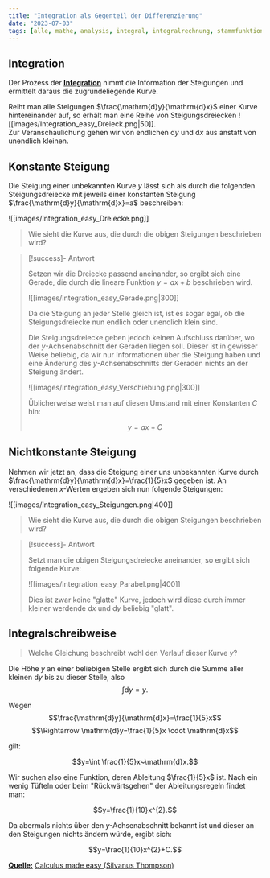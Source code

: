 ```yaml
---
title: "Integration als Gegenteil der Differenzierung"
date: "2023-07-03"
tags: [alle, mathe, analysis, integral, integralrechnung, stammfunktion, differenzierung, differentialrechnung, steigung, steigungsdreieck]
---
```


## Integration

Der Prozess der <u>**Integration**</u> nimmt die Information der Steigungen und ermittelt daraus die zugrundeliegende Kurve.

Reiht man alle Steigungen $\frac{\mathrm{d}y}{\mathrm{d}x}$ einer Kurve hintereinander auf, so erhält man eine Reihe von Steigungsdreiecken ![[images/Integration_easy_Dreieck.png|50]].<br>
Zur Veranschaulichung gehen wir von endlichen $\mathrm{d}y$ und $\mathrm{d}x$ aus anstatt von unendlich kleinen. 

## Konstante Steigung

Die Steigung einer unbekannten Kurve $y$ lässt sich als durch die folgenden Steigungsdreiecke mit jeweils einer konstanten Steigung $\frac{\mathrm{d}y}{\mathrm{d}x}=a$ beschreiben:

![[images/Integration_easy_Dreiecke.png]]

>Wie sieht die Kurve aus, die durch die obigen Steigungen beschrieben wird?

> [!success]- Antwort
> 
>Setzen wir die Dreiecke passend aneinander, so ergibt sich eine Gerade, die durch die lineare Funktion $y=ax+b$ beschrieben wird. 
>
>![[images/Integration_easy_Gerade.png|300]]
>
>Da die Steigung an jeder Stelle gleich ist, ist es sogar egal, ob die Steigungsdreiecke nun endlich oder unendlich klein sind.
>
>Die Steigungsdreiecke geben jedoch keinen Aufschluss darüber, wo der $y$-Achsenabschnitt der Geraden liegen soll. Dieser ist in gewisser Weise beliebig, da wir nur Informationen über die Steigung haben und eine Änderung des $y$-Achsenabschnitts der Geraden nichts an der Steigung ändert.
>
>![[images/Integration_easy_Verschiebung.png|300]]
>
>Üblicherweise weist man auf diesen Umstand mit einer Konstanten $C$ hin:
>
>$$y=ax+C$$

## Nichtkonstante Steigung

Nehmen wir jetzt an, dass die Steigung einer uns unbekannten Kurve durch $\frac{\mathrm{d}y}{\mathrm{d}x}=\frac{1}{5}x$ gegeben ist. 
An verschiedenen $x$-Werten ergeben sich nun folgende Steigungen:

![[images/Integration_easy_Steigungen.png|400]]

>Wie sieht die Kurve aus, die durch die obigen Steigungen beschrieben wird?

> [!success]- Antwort
>
>Setzt man die obigen Steigungsdreiecke aneinander, so ergibt sich folgende Kurve:
>
>![[images/Integration_easy_Parabel.png|400]]
>
>Dies ist zwar keine "glatte" Kurve, jedoch wird diese durch immer kleiner werdende $\mathrm{d}x$ und $\mathrm{d}y$ beliebig "glatt".

## Integralschreibweise

>Welche Gleichung beschreibt wohl den Verlauf dieser Kurve $y$?

Die Höhe $y$ an einer beliebigen Stelle ergibt sich durch die Summe aller kleinen $\mathrm{d}y$ bis zu dieser Stelle, also $$\int\mathrm{d}y=y.$$

Wegen 
$$\frac{\mathrm{d}y}{\mathrm{d}x}=\frac{1}{5}x$$
$$\Rightarrow \mathrm{d}y=\frac{1}{5}x \cdot \mathrm{d}x$$

gilt:

$$y=\int \frac{1}{5}x~\mathrm{d}x.$$

Wir suchen also eine Funktion, deren Ableitung $\frac{1}{5}x$ ist. Nach ein wenig Tüfteln oder beim "Rückwärtsgehen" der Ableitungsregeln findet man:

$$y=\frac{1}{10}x^{2}.$$

Da abermals nichts über den $y$-Achsenabschnitt bekannt ist und dieser an den Steigungen nichts ändern würde, ergibt sich:

$$y=\frac{1}{10}x^{2}+C.$$



<u>**Quelle:**</u> [Calculus made easy (Silvanus Thompson)](https://www.gutenberg.org/ebooks/33283)